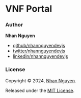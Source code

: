 # VNF Portal

### Author

**Nhan Nguyen**

* [github/nhannguyendevjs](https://github.com/nhannguyendevjs)
* [twitter/nhannguyendevjs](https://twitter.com/nhannguyendevjs)
* [linkedin/nhannguyendevjs](https://www.linkedin.com/in/nhannguyendevjs)

### License

Copyright © 2024, [Nhan Nguyen](https://github.com/nhannguyendevjs).

Released under the [MIT License](LICENSE).
